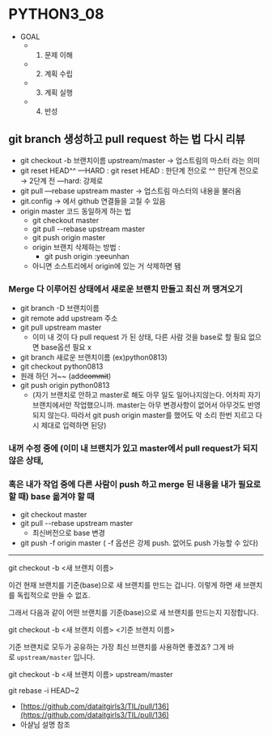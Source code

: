 # PYTHON3_08

- GOAL
    - 1. 문제 이해
    - 2. 계획 수립
    - 3. 계획 실행
    - 4. 반성

## git branch 생성하고 pull request 하는 법 다시 리뷰

- git checkout -b 브랜치이름 upstream/master → 업스트림의 마스터 라는 의미
- git reset HEAD^^ —HARD : git reset HEAD : 한단계 전으로 ^^ 한단계 전으로 → 2단계 전 —hard: 강제로
- git pull —rebase upstream master → 업스트림 마스터의 내용을 불러옴
- git.config → 에서 github 연결들을 고칠 수 있음
- origin master 코드 동일하게 하는 법
    - git checkout master
    - git pull --rebase upstream master
    - git push origin master
    - origin 브랜치 삭제하는 방법 :
        - git push origin :yeeunhan
    - 아니면 소스트리에서 origin에 있는 거 삭제하면 됌

### Merge 다 이루어진 상태에서 새로운 브랜치 만들고 최신 꺼 땡겨오기

- git branch -D 브랜치이름
- git remote add upstream 주소
- git pull upstream master
    - 이미 내 것이 다 pull request 가 된 상태, 다른 사람 것을 base로 할 필요 없으면 base옵션 필요 x
- git branch 새로운 브랜치이름 (ex)python0813)
- git checkout python0813
- 원래 하던 거~~ (add~~commit~~)
- git push origin python0813
    - (자기 브랜치로 안하고 master로 해도 아무 일도 일어나지않는다. 어차피 자기 브랜치에서만 작업했으니까.  master는 아무 변경사항이 없어서 아무것도 반영되지 않는다. 따라서 git push origin master를 했어도 악 소리 한번 지르고 다시 제대로 입력하면 된당)

### 내꺼 수정 중에 (이미 내 브랜치가 있고 master에서 pull request가 되지 않은 상태,

### 혹은 내가 작업 중에 다른 사람이 push 하고 merge 된 내용을 내가 필요로 할 때) base 옮겨야 할 때

- git checkout master
- git pull --rebase upstream master
    - 최신버전으로 base 변경
- git push -f origin master ( -f 옵션은 강제 push. 없어도 push 가능할 수 있다)

---

git checkout -b <새 브랜치 이름>

이건 현재 브랜치를 기준(base)으로 새 브랜치를 만드는 겁니다. 이렇게 하면 새 브랜치를 독립적으로 만들 수 없죠.

그래서 다음과 같이 어떤 브랜치를 기준(base)으로 새 브랜치를 만드는지 지정합니다.

git checkout -b <새 브랜치 이름> <기준 브랜치 이름>

기준 브랜치로 모두가 공유하는 가장 최신 브랜치를 사용하면 좋겠죠? 그게 바로 `upstream/master` 입니다.

git checkout -b <새 브랜치 이름> upstream/master

git rebase -i HEAD~2

- [https://github.com/dataitgirls3/TIL/pull/136](https://github.com/dataitgirls3/TIL/pull/136)
- 아샬님 설명 참조